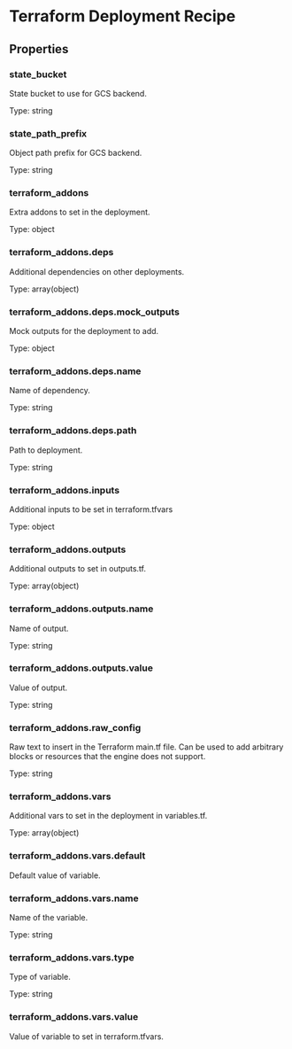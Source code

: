 # Terraform Deployment Recipe

<!-- These files are auto generated -->

## Properties

### state_bucket

State bucket to use for GCS backend.

Type: string

### state_path_prefix

Object path prefix for GCS backend.

Type: string

### terraform_addons

Extra addons to set in the deployment.

Type: object

### terraform_addons.deps

Additional dependencies on other deployments.

Type: array(object)

### terraform_addons.deps.mock_outputs

Mock outputs for the deployment to add.

Type: object

### terraform_addons.deps.name

Name of dependency.

Type: string

### terraform_addons.deps.path

Path to deployment.

Type: string

### terraform_addons.inputs

Additional inputs to be set in terraform.tfvars

Type: object

### terraform_addons.outputs

Additional outputs to set in outputs.tf.

Type: array(object)

### terraform_addons.outputs.name

Name of output.

Type: string

### terraform_addons.outputs.value

Value of output.

Type: string

### terraform_addons.raw_config

Raw text to insert in the Terraform main.tf file.
Can be used to add arbitrary blocks or resources that the engine does not support.

Type: string

### terraform_addons.vars

Additional vars to set in the deployment in variables.tf.

Type: array(object)

### terraform_addons.vars.default

Default value of variable.

### terraform_addons.vars.name

Name of the variable.

Type: string

### terraform_addons.vars.type

Type of variable.

Type: string

### terraform_addons.vars.value

Value of variable to set in terraform.tfvars.

